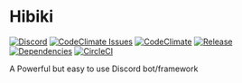 # Hibiki

[![Discord](https://img.shields.io/discord/251664386459041792.svg?style=flat-square)](https://discord.gg/rmMTZue) [![CodeClimate Issues](https://img.shields.io/codeclimate/issues/github/ClaraIO/hibiki.svg?style=flat-square)](https://codeclimate.com/github/ClaraIO/hibiki/issues) [![CodeClimate](https://img.shields.io/codeclimate/github/ClaraIO/hibiki.svg?style=flat-square)](https://codeclimate.com/github/ClaraIO/hibiki) [![Release](https://img.shields.io/github/release/ClaraIO/hibiki.svg?style=flat-square)](https://github.com/ClaraIO/hibiki/releases) [![Dependencies](https://david-dm.org/ClaraIO/hibiki.svg?style=flat-square)](https://david-dm.org/ClaraIO/hibiki) [![CircleCI](https://img.shields.io/circleci/project/github/ClaraIO/hibiki.svg?style=flat-square)](https://circleci.com/gh/ClaraIO/hibiki)

A Powerful but easy to use Discord bot/framework